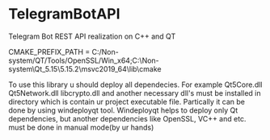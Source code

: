 # TelegramBotAPI
Telegram Bot REST API realization on C++ and QT

CMAKE_PREFIX_PATH = C:/Non-system/QT/Tools/OpenSSL/Win_x64;C:\Non-system\Qt_5.15\5.15.2\msvc2019_64\lib\cmake

To use this library u should deploy all dependecies. For example Qt5Core.dll Qt5Network.dll libcrypto.dll and another necessary dll's must be installed in directory which is contain ur project executable file.
Partically it can be done by using windeployqt tool. Windeployqt helps to deploy only Qt dependencies, but another dependencies like OpenSSL, VC++ and etc. must be done in manual mode(by ur hands)
